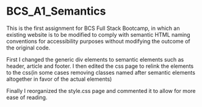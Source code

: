 # BCS_A1_Semantics
This is the first assignment for BCS Full Stack Bootcamp, in which an existing website is to be modified to comply with semantic HTML naming conventions for accessibility purposes without modifying the outcome of the original code.

First I changed the generic div elements to semantic elements such as header, article and footer. I then edited the css page to relink the elements to the css(in some cases removing classes named after semantic elements altogether in favor of the actual elements)

Finally I reorganized the style.css page and commented it to allow for more ease of reading. 